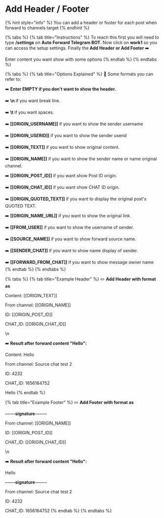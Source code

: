 # Add Header / Footer

{% hint style="info" %}
You can add a header or footer for each post when forward to channels target
{% endhint %}

{% tabs %}
{% tab title="Instructions" %}
To reach this first you will need to type **/settings** on **Auto Forward Telegram BOT.** Now click on **work1** so you can access the setup settings. Finally the **Add Header or Add Footer** ➡️&#x20;

Enter content you want show with some options
{% endtab %}
{% endtabs %}

{% tabs %}
{% tab title="Options Explained" %}
📖 Some formats you can refer to:

&#x20; ➡️  **Enter EMPTY if you don't want to show the header.**&#x20;

&#x20; ➡️ **\n** if you want break line.

&#x20; ➡️ **\t** if you want spaces.

&#x20; ➡️ **\[\[ORIGIN\_USERNAME]]** if you want to show the sender username

&#x20; ➡️ **\[\[ORIGIN\_USERID]]** if you want to show the sender userid

&#x20; ➡️ **\[\[ORIGIN\_TEXT]]** if you want to show original content.&#x20;

&#x20; ➡️ **\[\[ORIGIN\_NAME]]** if you want to show the sender name or name original channel.&#x20;

&#x20; ➡️ **\[\[ORIGIN\_POST\_ID]]** if you want show Post ID origin.&#x20;

&#x20; ➡️ **\[\[ORIGIN\_CHAT\_ID]]** if you want show CHAT ID origin.

&#x20; ➡️ **\[\[ORIGIN\_QUOTED\_TEXT]]** if you want to display the original post's QUOTED TEXT.

&#x20; ➡️ **\[\[ORIGIN\_NAME\_URL]]** if you want to show the original link.

&#x20; ➡️ **\[\[FROM\_USER]]** if you want to show the username of sender.

&#x20; ➡️ **\[\[SOURCE\_NAME]]** if you want to show forward source name.

&#x20; ➡️ **\[\[SENDER\_CHAT]]** if you want to show name display of sender.

&#x20; ➡️ **\[\[FORWARD\_FROM\_CHAT]]** if you want to show message owner name
{% endtab %}
{% endtabs %}



{% tabs %}
{% tab title="Example Header" %}
✏️ **Add Header with format as**

Content: \[\[ORIGIN\_TEXT]]

From channel: \[\[ORIGIN\_NAME]]

ID: \[\[ORIGIN\_POST\_ID]]

CHAT\_ID: \[\[ORIGIN\_CHAT\_ID]]&#x20;

\n

➡️ **Result after forward content "Hello":**

Content: Hello&#x20;

From channel: Source chat test 2&#x20;

ID: 4232&#x20;

CHAT\_ID: 1656164752



Hello
{% endtab %}

{% tab title="Example Footer" %}
✏️ **Add Footer with format as**

**-----**signature**------**

From channel: \[\[ORIGIN\_NAME]]

ID: \[\[ORIGIN\_POST\_ID]]

CHAT\_ID: \[\[ORIGIN\_CHAT\_ID]]&#x20;

\n

➡️ **Result after forward content "Hello":**

Hello

**-----**signature**------**

From channel: Source chat test 2&#x20;

ID: 4232&#x20;

CHAT\_ID: 1656164752
{% endtab %}
{% endtabs %}



